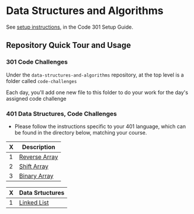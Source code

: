 # Data Structures and Algorithms

See [setup instructions](https://codefellows.github.io/setup-guide/code-301/3-code-challenges), in the Code 301 Setup Guide.

## Repository Quick Tour and Usage

### 301 Code Challenges

Under the `data-structures-and-algorithms` repository, at the top level is a folder called `code-challenges`

Each day, you'll add one new file to this folder to do your work for the day's assigned code challenge

### 401 Data Structures, Code Challenges

- Please follow the instructions specific to your 401 language, which can be found in the directory below, matching your course.


| X     | Description |
| ----------- | ----------- |
| 1      | [Reverse Array](./javascript/Array-Reverse) |
| 2   | [Shift Array](./javascript/Shift-Array) |
| 3   | [Binary Array](./javascript/Binary-Search-Array) |

| X     | Data Srtuctures |
| ----------- | ----------- |
| 1 | [Linked List](./Data-Structures/linkedList) |
